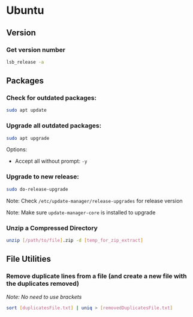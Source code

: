 # Ubuntu

## Version

### Get version number

```sh
lsb_release -a
```

## Packages

### **Check for outdated packages:**

```sh
sudo apt update
```

### **Upgrade all outdated packages:**

```sh
sudo apt upgrade
```

Options:

- Accept all without prompt: `-y`

### **Upgrade to new release:**

```sh
sudo do-release-upgrade
```

Note: Check `/etc/update-manager/release-upgrades` for release version

Note: Make sure `update-manager-core` is installed to upgrade

### Unzip a Compressed Directory

```sh
unzip [/path/to/file].zip -d [temp_for_zip_extract]
```

## File Utilities

### Remove duplicate lines from a file (and create a new file with the duplicates removed)

*Note: No need to use brackets*

```sh
sort [duplicatesFile.txt] | uniq > [removedDuplicatesFile.txt]
```
